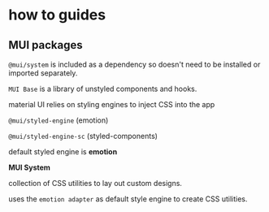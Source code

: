 # how to guides

## MUI packages

`@mui/system` is included as a dependency so doesn't need to be installed or imported separately.

`MUI Base` is a library of unstyled components and hooks.

material UI relies on styling engines to inject CSS into the app

`@mui/styled-engine` (emotion)

`@mui/styled-engine-sc` (styled-components)

default styled engine is **emotion**

**MUI System**

collection of CSS utilities to lay out custom designs.

uses the `emotion adapter` as default style engine to create CSS utilities.

